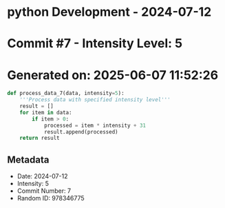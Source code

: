 ﻿# python Development - 2024-07-12
# Commit #7 - Intensity Level: 5
# Generated on: 2025-06-07 11:52:26
```python
def process_data_7(data, intensity=5):
    '''Process data with specified intensity level'''
    result = []
    for item in data:
        if item > 0:
            processed = item * intensity + 31
            result.append(processed)
    return result
```
## Metadata
- Date: 2024-07-12
- Intensity: 5
- Commit Number: 7
- Random ID: 978346775
